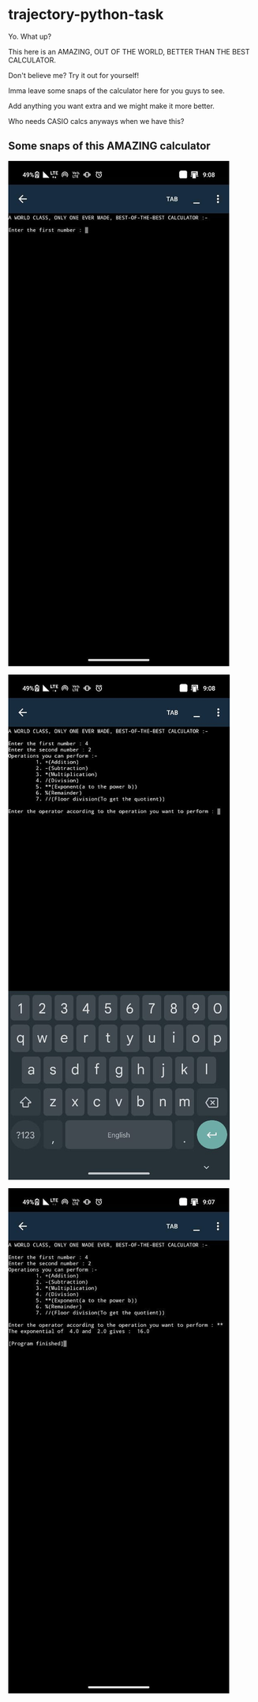 # trajectory-python-task

Yo. What up?

This here is an AMAZING, OUT OF THE WORLD, BETTER THAN THE BEST CALCULATOR.

Don't believe me? Try it out for yourself!

Imma leave some snaps of the calculator here for you guys to see.

Add anything you want extra and we might make it more better.

Who needs CASIO calcs anyways when we have this?

## Some snaps of this AMAZING calculator

![When you run the code](https://github.com/VABSYO/trajectory-python-task/blob/main/images/ss2.jpg "Homepage")

![Various Operations](https://github.com/VABSYO/trajectory-python-task/blob/main/images/ss3.jpg "On inputting 2 numbers")

![Voila!](https://github.com/VABSYO/trajectory-python-task/blob/main/images/ss1.jpg "Result")


